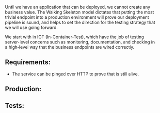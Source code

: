 Until we have an application that can be deployed, we cannot create any business value. The Walking Skeleton
model dictates that putting the most trivial endpoint into a production environment will prove our deployment
pipeline is sound, and helps to set the direction for the testing strategy that we will use going forward.

We start with in ICT (In-Container-Test), which have the job of testing server-level concerns such as monitoring,
documentation, and checking in a high-level way that the business endpoints are wired correctly.

## Requirements:
- The service can be pinged over HTTP to prove that is still alive.

## Production:
<script src="http://gist-it.appspot.com/https://github.com/http4k/http4k/blob/master/src/test/kotlin/site/guide/worked_example/_1_building_the_walking_skeleton/project.kt"></script>

## Tests:
<script src="http://gist-it.appspot.com/https://github.com/http4k/http4k/blob/master/src/test/kotlin/site/guide/worked_example/_1_building_the_walking_skeleton/tests.kt"></script>
